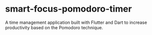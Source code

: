 # smart-focus-pomodoro-timer
A time management application built with Flutter and Dart to increase productivity based on the Pomodoro technique.
